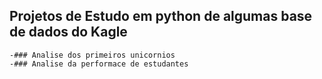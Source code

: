 ## Projetos de Estudo em python de algumas base de dados do Kagle

    -### Analise dos primeiros unicornios
    -### Analise da performace de estudantes    
